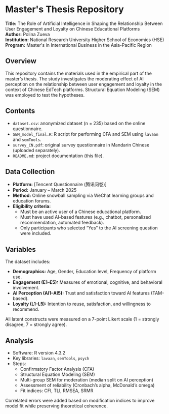 # Master's Thesis Repository

**Title:** The Role of Artificial Intelligence in Shaping the Relationship Between User Engagement and Loyalty on Chinese Educational Platforms  
**Author:** Polina Zueva  
**Institution:** National Research University Higher School of Economics (HSE)  
**Program:** Master's in International Business in the Asia-Pacific Region  

## Overview

This repository contains the materials used in the empirical part of the master’s thesis. The study investigates the moderating effect of AI perception on the relationship between user engagement and loyalty in the context of Chinese EdTech platforms. Structural Equation Modeling (SEM) was employed to test the hypotheses.

## Contents

- `dataset.csv`: anonymized dataset (n = 235) based on the online questionnaire.
- `SEM_model_final.R`: R script for performing CFA and SEM using `lavaan` and `semTools`.
- `survey_CN.pdf`: original survey questionnaire in Mandarin Chinese (uploaded separately).
- `README.md`: project documentation (this file).

## Data Collection

- **Platform:** [Tencent Questionnaire (腾讯问卷)]
- **Period:** January – March 2025
- **Method:** Online snowball sampling via WeChat learning groups and education forums.
- **Eligibility criteria:**
  - Must be an active user of a Chinese educational platform.
  - Must have used AI-based features (e.g., chatbot, personalized recommendation, automated feedback).
  - Only participants who selected “Yes” to the AI screening question were included.

## Variables

The dataset includes:
- **Demographics:** Age, Gender, Education level, Frequency of platform use.
- **Engagement (E1–E5):** Measures of emotional, cognitive, and behavioral involvement.
- **AI Perception (AI1–AI5):** Trust and satisfaction toward AI features (TAM-based).
- **Loyalty (L1–L5):** Intention to reuse, satisfaction, and willingness to recommend.

All latent constructs were measured on a 7-point Likert scale (1 = strongly disagree, 7 = strongly agree).

## Analysis

- Software: R version 4.3.2
- Key libraries: `lavaan`, `semTools`, `psych`
- Steps:
  - Confirmatory Factor Analysis (CFA)
  - Structural Equation Modeling (SEM)
  - Multi-group SEM for moderation (median split on AI perception)
  - Assessment of reliability (Cronbach’s alpha, McDonald’s omega)
  - Fit indices: CFI, TLI, RMSEA, SRMR

Correlated errors were added based on modification indices to improve model fit while preserving theoretical coherence.
